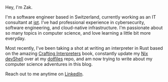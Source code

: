 Hey, I'm Zak.

I'm a software engineer based in Switzerland, currently working as an IT
consultant at [ipt](https://ipt.ch/en/). I've had professional experience in
cybersecurity, software engineering, and cloud-native infrastructure. I'm
passionate about so many topics in computer science, and love learning a little
bit more everyday.

Most recently, I've been taking a shot at writing an interpreter in Rust based
on the amazing [Crafting Interpreters](https://craftinginterpreters.com/) book,
constantly update my
[Nix devShell](https://nix.dev/tutorials/first-steps/declarative-shell.html)
over at my [dotfiles](https://github.com/zkck/dotfiles) repo, and am now trying
to write about my computer science adventures in this blog.

Reach out to me anytime on [LinkedIn](https://www.linkedin.com/in/zak-cook/).
